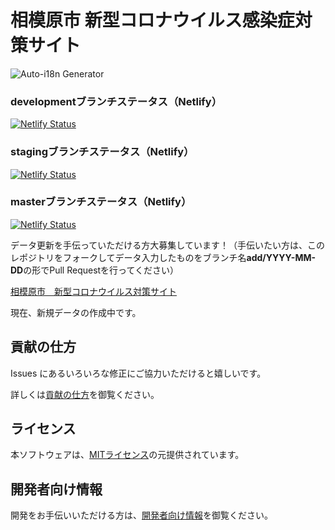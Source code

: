# 相模原市 新型コロナウイルス感染症対策サイト
![Auto-i18n Generator](https://github.com/Murayu0225/covid19/workflows/Auto-i18n%20Generator/badge.svg)
### developmentブランチステータス（Netlify）
[![Netlify Status](https://api.netlify.com/api/v1/badges/4261c080-decb-4f4a-ac12-7dbbba702b26/deploy-status)](https://app.netlify.com/sites/dev-sagamihara-stopcovid19/deploys)
### stagingブランチステータス（Netlify）
[![Netlify Status](https://api.netlify.com/api/v1/badges/cf494bd6-2f1b-4c0a-9e56-5ec898c259be/deploy-status)](https://app.netlify.com/sites/stg-sagamihara-stopcovid19/deploys)
### masterブランチステータス（Netlify）
[![Netlify Status](https://api.netlify.com/api/v1/badges/9910630e-2d39-45eb-a501-c93b9ba17836/deploy-status)](https://app.netlify.com/sites/sagamihara-stopcovid19/deploys)

データ更新を手伝っていただける方大募集しています！（手伝いたい方は、このレポジトリをフォークしてデータ入力したものをブランチ名**add/YYYY-MM-DD**の形でPull Requestを行ってください）

[相模原市　新型コロナウイルス対策サイト](https://sagamihara-stopcovid19.com)

現在、新規データの作成中です。

## 貢献の仕方
Issues にあるいろいろな修正にご協力いただけると嬉しいです。

詳しくは[貢献の仕方](./CONTRIBUTING.md)を御覧ください。

## ライセンス
本ソフトウェアは、[MITライセンス](./LICENSE.txt)の元提供されています。

## 開発者向け情報
開発をお手伝いいただける方は、[開発者向け情報](./FOR_DEVELOPERS.md)を御覧ください。

